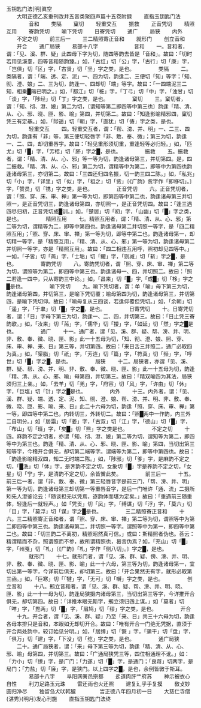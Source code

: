玉钥匙门法[明]眞空  
　　大明正德乙亥重刊改并五音类聚四声篇十五卷附録 
　　直指玉钥匙门法
　　
　　音和 
　　类隔 
　　窠切 
　　轻重交互 
　　振救 
　　正音凭切 
　　精照互用 
　　寄韵凭切 
　　喻下凭切 
　　日寄凭切 
　　通广 
　　局狭 
　　内外 
　　不定之切 
　　前三后一 
　　三二精照寄正音和 
　　就形门 
　　创立音和 
　　开合 
　　通广局狭 
　　易部十八字 
　　 
　　
　　音和
　　一。音和者，谓：「见、溪、群、疑」此四母下字为切，随四等韵去皆是「音和」。故曰：「切时若用见溪羣，四等音和随韵臻。」如，「古红」切「公」字，「古行」切「庚」字，「岂俱」切「区」字，「古贤」切「坚」字之类，是也。
　　
　　类隔
　　二。类隔者，谓：「端、透、定、泥」一、四为切，韵逢二、三便切「知」等字；「知、彻、澄、娘」二、三为切，韵逢一、四却切「端」等字。故曰：「一四端泥三二知，相乗█隔已明之。」如，「都江」切「桩」字，「丁弓」切「中」字，「浊甘」切「谈」字，「陟经」切「丁」字之类，是也。
　　
　　窠切
　　三。窠切者，谓：「知、彻、澄、娘」第二为切，〔谓知等第二即四等中第三也〕韵逢「精、清、从、心、邪、晓、匣、影、喻」第四，并切第二。故曰：「知逢影喻精邪四，窠切凭三有定基。」如，「陟遥」切「朝」字，「直犹」切「俦」字之类，是也。
　　
　　轻重交互
　　四。轻重交互者，谓：「帮、滂、并、明」一、二三、四为切，韵逢有「非」等，第三便切轻唇字「非、敷、奉、微」；第三为切，韵逢一、二、四，却切重唇字。故曰：「轻见重形须切重，重逢轻等必归轻。」如，「匹尤」切「█」字，「芳桮」切「肧」字之█，是也。
　　
　　振救
　　五。振救者，谓：「精、清、从、心、邪」等一等为切，韵逢诸母第三，并切第四。是，四二振救。「精、清、从、心、邪」第二为切，谓精等中为第二，即等中为第四也韵逢诸母第三，亦切第二。故曰：「三四还归四名振，切一韵三四二陈。」如，「私兆」切「小」字，「详里」切「似」字，「祖之」切「赀」〔《广韵》赀字作「即移切」。〕字，「赞员」切「镌」字之类，是也。
　　
　　正音凭切
　　六。正音凭切者，谓：「照、穿、床、审、禅」第一等为切，即第四等中第二也，韵逢诸母第三并切照一，是正音凭切三，韵逢诸母第四，亦切照一，是正音凭切四。故曰：「逢三遇四尽归初，正音凭切成█训。」如，「楚居」切「初」字，「山幽」切「█」字之类，是也。
　　
　　精照互用
　　七。精照互用者，谓：「精、清、从、心、邪」第二等为切，谓精等为二，即等中第四也。韵逢诸母第二并切照一等字，是「四二精照互用」；「照、穿、床、审、禅」第一等为切，即等中第二也，韵逢诸母第一，却切精一等字，是「精照互用」。「精、清、从、心、邪」第一等为切，韵逢诸母第二并切照一等字，亦是「精照互用」。故曰：「四二相违互用呼，照初却见四等中。」一如，「子皆」切「斋」字，「士垢」切「鲰」字，「则减」切「斩」字之█，是也。
　　
　　寄韵凭切
　　八。寄韵凭切者，谓「照、穿、床、审、禅」第二等为切，谓照等为第二，即四等中第三也。韵逢诸母一、四，并切照二。故曰：「照二若逢一四中，只从寄韵三中论。」如，「昌来」切「█」字,「成█」切「栘」字之█是也。
　　
　　喻下凭切
　　九。喻下凭切者，谓：单「喻」母下第三为切，韵逢诸母第四，并切第三，是喻下凭切覆；喻母第四为切，韵逢诸母第三，并切第四，是喻下凭切仰。故曰：「喻母复从三四谈，若逢仰覆但凭切。」如，「余朝」切「遥」字，「于聿」切「█」字之█，是也。
　　
　　日寄凭切
　　十。日寄凭切者，谓：「日」字母下第三为切，韵逢一、二、四，并切第三。故曰：「日止凭三寄韵歌。」如，「汝来」切「荋」字，「儒华」切「捼」字，「如延」切「然」字之█是也。
　　
　　通广
　　十一。通广者，谓「见、溪、群、疑、帮、滂、并、明、非、敷、奉、微、晓、匣、影」此一十五母为切，「知、彻、澄、娘、照、穿、床、审、禅、来、日」第三等，并切第四。故曰：「来日舌三并照二，通广必取四为真。」如，「渠脂」切「祇」字，「芳连」切「篇」字，「符真」切「频」字，「呼世」切「█」字之█，是也。
　　
　　局狭
　　十二。局狭者，亦谓「见、溪、群、疑、帮、滂、并、明、非、敷、奉、微、晓、匣、影」此一十五母为切，韵逢「精、清、从、心、邪、喻」母第四，并切第三。故曰：「精双喻四为其法，局狭须归三上亲。」如，「去羊」切「羌」字，「府容」切「风」字，「许由」切「休」字，「巨塩」切「针」字之█是也。
　　
　　内外
　　十三。内外者，谓：「见、溪、群、疑、端、透、定、泥、知、彻、澄、娘、帮、滂、并、明、非、敷、奉、微、晓、匣、影、喻、来、日」此二十六母为切，韵逢「照、穿、床、审、禅」第一等，即四等中第二也，内转切三，外转切二。故曰：「照█两中一作韵，内三外二自明分。」如「居霜」切「姜」字，「古双」切「江」字，「德山」切「█」字，「布山」切「班」字，「矣█」切「熊」字之类是也。
　　
　　不定之切
　　十四。麻韵不定之切者，亦谓「知、彻、澄、娘」第二等为切，谓知等为第二，即四等中为第三也。韵逢「精、清、从、心、邪、晓、匣、影、喻」第四，当切出第三知等字，今稽开合俱无，却切第二端等字。谓端等为第二，即等中第四也。故曰：「韵逢影喻精双四，知二无时端二陈。」如，「陟邪」切「爹」字，是麻韵不定之切，「█洗」切「体」字，是荠韵不定之切，女象切「█」字是养韵不定之切，「女星」切「宁」字，是清韵不定之切，余皆黉此矣。
　　
　　前三后一
　　十五。前三后一者，谓「非、敷、奉、微」第三轻唇音字是前三门，「帮、滂、并、明」第一等为切，韵逢诸母第三却切第一等重唇音字，是后一门唯许「通、流」二摄所矧先人澄鉴论云：「随谈担无以凭焉，逐韵体而堪为定矣。」故曰：「重遇前三随重体，轻逢后一就轻声。」如「凭贡」切「凤」字，「缚谋」切「浮」字，「莫六」切「目」字，「莫浮」切「谋」字之█是也。
　　
　　三二精照寄正音和
　　十六。三二精照寄正音和者，谓「照、穿、床、审、禅」第二等为切，谓照等中为第二即四等中第三也。韵逢诸母第二，并切照一等字。谓照等中为第一，即四等中第二也。故曰：「切三韵二不离初，精照昭然真可信。」或曰：斯精照者伪也。荅云：精谓精而不杂，照谓照而不参，故所谓精照也，曷言伪焉？如，「充山」切「█」字，「州戛」切「札」〔《广韵》「札」字作「侧八切」。〕字之█，是也。
　　
　　就形门
　　十七。就形门者，谓「见、溪、群、疑、傍、滂、并、明、非、敷、奉、微、晓、匣、影、喻」此一十六母，第三等为切，韵逢诸母第一，宜切出第一等字，今详前后俱无，却切第三。故曰：「开合果然无有字，就形必取第三凾。」如，「巨寒」切「「犍」字，「无可」切「嚩」字之类，是也。
　　
　　创立音和
　　十八。剏立音和者，谓「见、溪、群、疑、帮、滂、并、明、晓、匣、影」此一十一母为切，韵逢局狭摄内诸母第三，当切出第三等字，今详推开合俱无，却切第四。故曰：「详推本眼无斯字，剏立须归四上谋。」如「莫者」切「咩」字，「毘两」切「█」字，「眉鸠」切「缪」字之类，是也。
　　
　　开合
　　十九。开合者，谓「见、溪、群、疑」乃至「来、日」共三十六母为切，韵逢各母本排只是音和，本眼如无却切开合。故曰：「唯有开合一门绝无凭据，直须于开合两处韵中，较订始见分明。」如，「居缚」切「镢 」字，「蒲干」切「盘」字，「俱万」切「建」字，「下没」切「纥」字之类，是也。
　　
　　通广局狭
　　二十。通广局狭者，谓：「来」母下第三等为切，韵逢「精、清、从、心、邪、喻」母第四，并切第三。故曰：「广通局狭凭三等，四位相通理不讹。」如：「力小」切「缭」字，是广门；「力遂」切「█」字，是通门；「良蒋」切两字，是局门；「力盐」切「廉」字，是狭门。以上四字之█，是也，余例皆斆于斯耳。
　　
　　易部十八字
　　阜阳网詈邑宗都 
　　辵道肉肝艹府苏 
　　神示被衣心自性 
　　利刀足路玉元珠 
　　雷还雨也火还照 
　　建复廴乎手复摸 
　　敎攴妙圆归净尽 
　　独留刍犬吠韩獹 
　　 
　　旹正德八年四月初一日
　　大慈仁寺僧{湛秀}{明月}发心刊施
　　直指玉钥匙门法终
　　
　　
　　
　　 
　　
